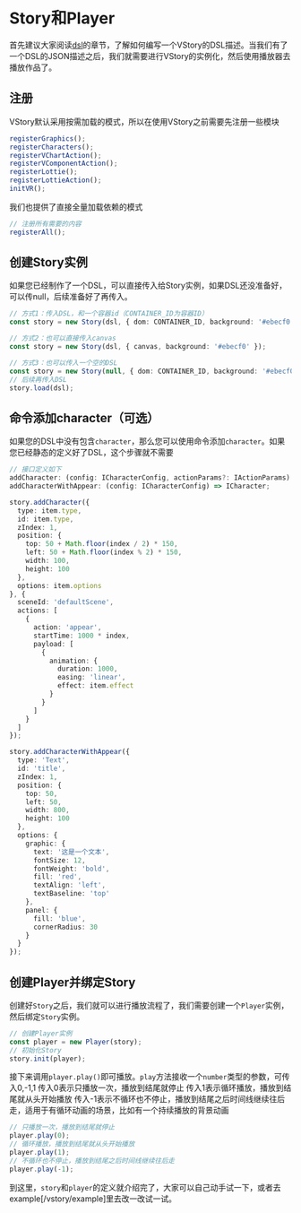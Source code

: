 # Story和Player

首先建议大家阅读[dsl](./dsl)的章节，了解如何编写一个VStory的DSL描述。当我们有了一个DSL的JSON描述之后，我们就需要进行VStory的实例化，然后使用播放器去播放作品了。

## 注册

VStory默认采用按需加载的模式，所以在使用VStory之前需要先注册一些模块
```ts
registerGraphics();
registerCharacters();
registerVChartAction();
registerVComponentAction();
registerLottie();
registerLottieAction();
initVR();
```

我们也提供了直接全量加载依赖的模式
```ts
// 注册所有需要的内容
registerAll();
```

## 创建Story实例

如果您已经制作了一个DSL，可以直接传入给Story实例，如果DSL还没准备好，可以传null，后续准备好了再传入。

```ts
// 方式1：传入DSL，和一个容器id（CONTAINER_ID为容器ID）
const story = new Story(dsl, { dom: CONTAINER_ID, background: '#ebecf0' });

// 方式2：也可以直接传入canvas
const story = new Story(dsl, { canvas, background: '#ebecf0' });

// 方式3：也可以传入一个空的DSL
const story = new Story(null, { dom: CONTAINER_ID, background: '#ebecf0' });
// 后续再传入DSL
story.load(dsl);
```

## 命令添加character（可选）

如果您的DSL中没有包含`character`，那么您可以使用命令添加`character`。如果您已经静态的定义好了DSL，这个步骤就不需要

```ts
// 接口定义如下
addCharacter: (config: ICharacterConfig, actionParams?: IActionParams) => ICharacter;
addCharacterWithAppear: (config: ICharacterConfig) => ICharacter;
```

```ts
story.addCharacter({
  type: item.type,
  id: item.type,
  zIndex: 1,
  position: {
    top: 50 + Math.floor(index / 2) * 150,
    left: 50 + Math.floor(index % 2) * 150,
    width: 100,
    height: 100
  },
  options: item.options
}, {
  sceneId: 'defaultScene',
  actions: [
    {
      action: 'appear',
      startTime: 1000 * index,
      payload: [
        {
          animation: {
            duration: 1000,
            easing: 'linear',
            effect: item.effect
          }
        }
      ]
    }
  ]
});

story.addCharacterWithAppear({
  type: 'Text',
  id: 'title',
  zIndex: 1,
  position: {
    top: 50,
    left: 50,
    width: 800,
    height: 100
  },
  options: {
    graphic: {
      text: '这是一个文本',
      fontSize: 12,
      fontWeight: 'bold',
      fill: 'red',
      textAlign: 'left',
      textBaseline: 'top'
    },
    panel: {
      fill: 'blue',
      cornerRadius: 30
    }
  }
});
```

## 创建Player并绑定Story

创建好`Story`之后，我们就可以进行播放流程了，我们需要创建一个`Player`实例，然后绑定`Story`实例。

```ts
// 创建Player实例
const player = new Player(story);
// 初始化Story
story.init(player);
```
接下来调用`player.play()`即可播放。`play`方法接收一个`number`类型的参数，可传入0,-1,1
传入0表示只播放一次，播放到结尾就停止
传入1表示循环播放，播放到结尾就从头开始播放
传入-1表示不循环也不停止，播放到结尾之后时间线继续往后走，适用于有循环动画的场景，比如有一个持续播放的背景动画

```ts
// 只播放一次，播放到结尾就停止
player.play(0);
// 循环播放，播放到结尾就从头开始播放
player.play(1);
// 不循环也不停止，播放到结尾之后时间线继续往后走
player.play(-1);
```

到这里，`story`和`player`的定义就介绍完了，大家可以自己动手试一下，或者去example[/vstory/example]里去改一改试一试。
